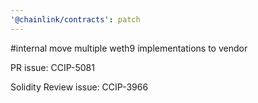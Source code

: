 ```yaml
---
'@chainlink/contracts': patch
---
```


#internal move multiple weth9 implementations to vendor


PR issue: CCIP-5081

Solidity Review issue: CCIP-3966
